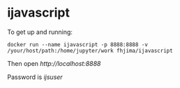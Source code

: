 # ijavascript

To get up and running:

`docker run --name ijavascript -p 8888:8888 -v /your/host/path:/home/jupyter/work fhjima/ijavascript`

Then open _http://localhost:8888_

Password is _ijsuser_
